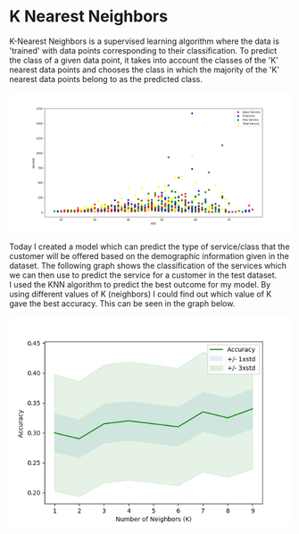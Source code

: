 # K Nearest Neighbors
K-Nearest Neighbors is a supervised learning algorithm where the data is 'trained' with data points corresponding to their classification. To predict the class of a given data point, it takes into account the classes of the 'K' nearest data points and chooses the class in which the majority of the 'K' nearest data points belong to as the predicted class.
<br>
<p align='center'>
<img src="knnscatter.png">
</p>
Today I created a model which can predict the type of service/class that the customer will be offered based on the demographic information given in the dataset. The following graph shows the classification of the services which we can then use to predict the service for a customer in the test dataset.<br>
I used the KNN algorithm to predict the best outcome for my model. By using different values of K (neighbors) I could find out which value of K gave the best accuracy. This can be seen in the graph below.<br>

<p align='center'> <img src="knnbestk.png"></p>
